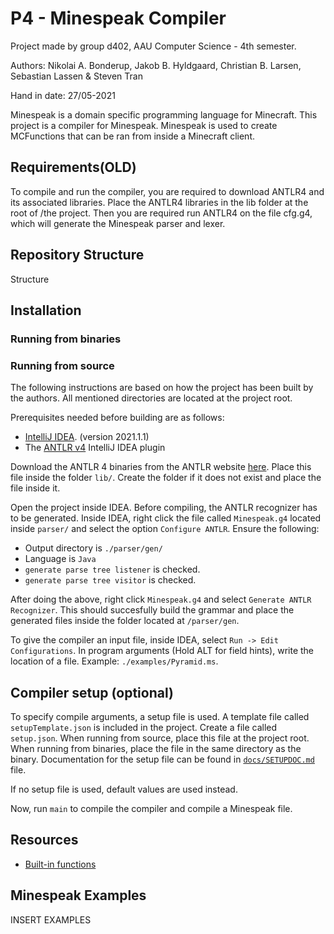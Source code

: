 # P4 - Minespeak Compiler

Project made by group d402, AAU Computer Science - 4th semester.

Authors: Nikolai A. Bonderup, Jakob B. Hyldgaard, Christian B. Larsen, Sebastian Lassen & Steven Tran

Hand in date: 27/05-2021

Minespeak is a domain specific programming language for Minecraft. This project is a compiler for Minespeak. Minespeak is used to create MCFunctions that can be ran from inside a Minecraft client.

## Requirements(OLD)
To compile and run the compiler, you are required to download ANTLR4 and its associated libraries. Place the ANTLR4 libraries in the lib folder at the root of /the project. Then you are required run ANTLR4 on the file cfg.g4, which will generate the Minespeak parser and lexer.

## Repository Structure
Structure
## Installation

### Running from binaries

### Running from source
The following instructions are based on how the project has been built by the authors. All mentioned directories are located at the project root.

Prerequisites needed before building are as follows:
- [IntelliJ IDEA](https://www.jetbrains.com/idea/). (version 2021.1.1)
- The [ANTLR v4](https://plugins.jetbrains.com/plugin/7358-antlr-v4) IntelliJ IDEA plugin

Download the ANTLR 4 binaries from the ANTLR website [here](https://www.antlr.org/download/antlr-4.9.2-complete.jar). Place this file inside the folder `lib/`. Create the folder if it does not exist and place the file inside it.

Open the project inside IDEA. Before compiling, the ANTLR recognizer has to be generated. Inside IDEA, right click the file called `Minespeak.g4` located inside `parser/` and select the option `Configure ANTLR`. Ensure the following:
- Output directory is `./parser/gen/`
- Language is `Java`
- `generate parse tree listener` is checked.
- `generate parse tree visitor` is checked.

After doing the above, right click `Minespeak.g4` and select `Generate ANTLR Recognizer`. This should succesfully build the grammar and place the generated files inside the folder located at `/parser/gen`.

To give the compiler an input file, inside IDEA, select `Run -> Edit Configurations`. In program arguments (Hold ALT for field hints), write the location of a file. Example: `./examples/Pyramid.ms`.

## Compiler setup (optional)
To specify compile arguments, a setup file is used. A template file called `setupTemplate.json` is included in the project. Create a file called `setup.json`. When running from source, place this file at the project root. When running from binaries, place the file in the same directory as the binary. Documentation for the setup file can be found in [`docs/SETUPDOC.md`](./docs/SETUPDOC.md) file.

If no setup file is used, default values are used instead.

Now, run `main` to compile the compiler and compile a Minespeak file.

## Resources

- [Built-in functions](./docs/BUILTINDOC.md)

## Minespeak Examples

INSERT EXAMPLES
